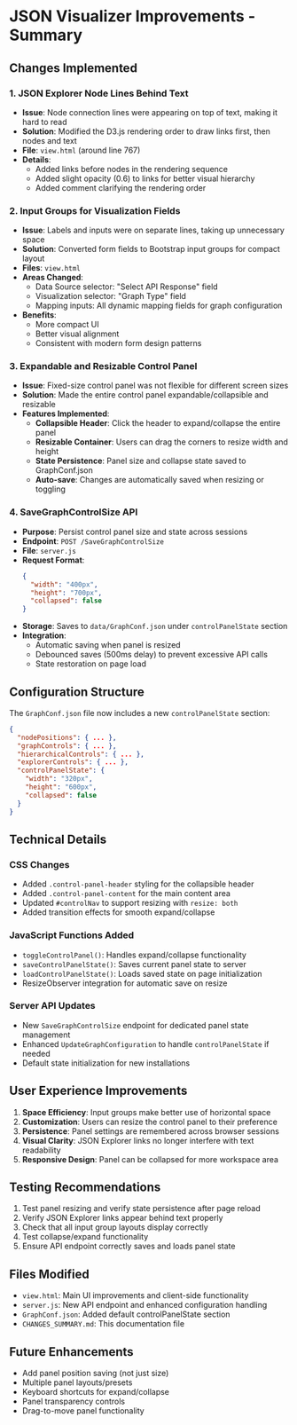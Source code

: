 # JSON Visualizer Improvements - Summary

## Changes Implemented

### 1. JSON Explorer Node Lines Behind Text
- **Issue**: Node connection lines were appearing on top of text, making it hard to read
- **Solution**: Modified the D3.js rendering order to draw links first, then nodes and text
- **File**: `view.html` (around line 767)
- **Details**: 
  - Added links before nodes in the rendering sequence
  - Added slight opacity (0.6) to links for better visual hierarchy
  - Added comment clarifying the rendering order

### 2. Input Groups for Visualization Fields
- **Issue**: Labels and inputs were on separate lines, taking up unnecessary space
- **Solution**: Converted form fields to Bootstrap input groups for compact layout
- **Files**: `view.html`
- **Areas Changed**:
  - Data Source selector: "Select API Response" field
  - Visualization selector: "Graph Type" field
  - Mapping inputs: All dynamic mapping fields for graph configuration
- **Benefits**: 
  - More compact UI
  - Better visual alignment
  - Consistent with modern form design patterns

### 3. Expandable and Resizable Control Panel
- **Issue**: Fixed-size control panel was not flexible for different screen sizes
- **Solution**: Made the entire control panel expandable/collapsible and resizable
- **Features Implemented**:
  - **Collapsible Header**: Click the header to expand/collapse the entire panel
  - **Resizable Container**: Users can drag the corners to resize width and height
  - **State Persistence**: Panel size and collapse state saved to GraphConf.json
  - **Auto-save**: Changes are automatically saved when resizing or toggling
  
### 4. SaveGraphControlSize API
- **Purpose**: Persist control panel size and state across sessions
- **Endpoint**: `POST /SaveGraphControlSize`
- **File**: `server.js`
- **Request Format**:
  ```json
  {
    "width": "400px",
    "height": "700px", 
    "collapsed": false
  }
  ```
- **Storage**: Saves to `data/GraphConf.json` under `controlPanelState` section
- **Integration**: 
  - Automatic saving when panel is resized
  - Debounced saves (500ms delay) to prevent excessive API calls
  - State restoration on page load

## Configuration Structure

The `GraphConf.json` file now includes a new `controlPanelState` section:

```json
{
  "nodePositions": { ... },
  "graphControls": { ... },
  "hierarchicalControls": { ... },
  "explorerControls": { ... },
  "controlPanelState": {
    "width": "320px",
    "height": "600px",
    "collapsed": false
  }
}
```

## Technical Details

### CSS Changes
- Added `.control-panel-header` styling for the collapsible header
- Added `.control-panel-content` for the main content area
- Updated `#controlNav` to support resizing with `resize: both`
- Added transition effects for smooth expand/collapse

### JavaScript Functions Added
- `toggleControlPanel()`: Handles expand/collapse functionality
- `saveControlPanelState()`: Saves current panel state to server
- `loadControlPanelState()`: Loads saved state on page initialization
- ResizeObserver integration for automatic save on resize

### Server API Updates
- New `SaveGraphControlSize` endpoint for dedicated panel state management
- Enhanced `UpdateGraphConfiguration` to handle `controlPanelState` if needed
- Default state initialization for new installations

## User Experience Improvements

1. **Space Efficiency**: Input groups make better use of horizontal space
2. **Customization**: Users can resize the control panel to their preference
3. **Persistence**: Panel settings are remembered across browser sessions
4. **Visual Clarity**: JSON Explorer links no longer interfere with text readability
5. **Responsive Design**: Panel can be collapsed for more workspace area

## Testing Recommendations

1. Test panel resizing and verify state persistence after page reload
2. Verify JSON Explorer links appear behind text properly
3. Check that all input group layouts display correctly
4. Test collapse/expand functionality
5. Ensure API endpoint correctly saves and loads panel state

## Files Modified

- `view.html`: Main UI improvements and client-side functionality
- `server.js`: New API endpoint and enhanced configuration handling  
- `GraphConf.json`: Added default controlPanelState section
- `CHANGES_SUMMARY.md`: This documentation file

## Future Enhancements

- Add panel position saving (not just size)
- Multiple panel layouts/presets
- Keyboard shortcuts for expand/collapse
- Panel transparency controls
- Drag-to-move panel functionality
